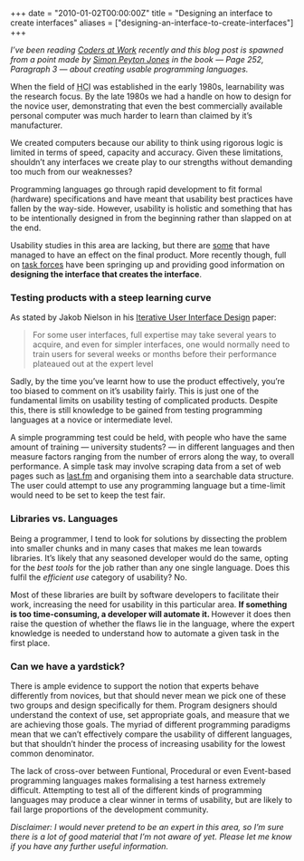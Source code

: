 +++
date = "2010-01-02T00:00:00Z"
title = "Designing an interface to create interfaces"
aliases = ["designing-an-interface-to-create-interfaces"]
+++

_I’ve been reading_ [_Coders at Work_](http://www.codersatwork.com/)
_recently and this blog post is spawned from a point made by_
[_Simon Peyton Jones_](http://research.microsoft.com/en-us/people/simonpj/)
_in the book — Page 252, Paragraph 3 — about creating usable
programming languages._

When the field of <abbr title="Human Computer Interaction">HCI</abbr>
was established in the early 1980s, learnability was the research
focus. By the late 1980s we had a handle on how to design for the
novice user, demonstrating that even the best commercially available
personal computer was much harder to learn than claimed by it’s
manufacturer.

We created computers because our ability to think using rigorous logic
is limited in terms of speed, capacity and accuracy. Given these
limitations, shouldn’t any interfaces we create play to our strengths
without demanding too much from our weaknesses?

Programming languages go through rapid development to fit formal
(hardware) specifications and have meant that usability best practices
have fallen by the way-side. However, usability is holistic and
something that has to be intentionally designed in from the beginning
rather than slapped on at the end.

Usability studies in this area are lacking, but there are
[some](http://www.ppig.org/papers/13th-clarke.pdf "Evaluating a new
programming language, by Steven Clarke") that have managed to have an
effect on the final product. More recently though, full on
[task forces](http://www.cs.cmu.edu/~NatProg/) have been springing up
and providing good information on **designing the interface that
creates the interface**.

### Testing products with a steep learning curve

As stated by Jakob Nielson in his
[Iterative User Interface Design](http://www.useit.com/papers/iterative_design/)
paper:

> For some user interfaces, full expertise may take several years to
> acquire, and even for simpler interfaces, one would normally need to
> train users for several weeks or months before their performance
> plateaued out at the expert level

Sadly, by the time you’ve learnt how to use the product effectively,
you’re too biased to comment on it’s usability fairly. This is just
one of the fundamental limits on usability testing of complicated
products. Despite this, there is still knowledge to be gained from
testing programming languages at a novice or intermediate level.

A simple programming test could be held, with people who have the same
amount of training — university students? — in different languages and
then measure factors ranging from the number of errors along the way,
to overall performance. A simple task may involve scraping data from a
set of web pages such as [last.fm](http://www.last.fm/) and organising
them into a searchable data structure. The user could attempt to use
any programming language but a time-limit would need to be set to keep
the test fair.

### Libraries vs. Languages

Being a programmer, I tend to look for solutions by dissecting the
problem into smaller chunks and in many cases that makes me lean
towards libraries. It’s likely that any seasoned developer would do
the same, opting for the _best tools_ for the job rather than any one
single language. Does this fulfil the _efficient use_ category of
usability? No.

Most of these libraries are built by software developers to facilitate
their work, increasing the need for usability in this particular
area. **If something is too time-consuming, a developer will automate
it. <span style="font-weight: normal;">However it does then raise the
question of whether the flaws lie in the language, where the expert
knowledge is needed to understand how to automate a given task in the
first place.</span>**

### Can we have a yardstick?

There is ample evidence to support the notion that experts behave
differently from novices, but that should never mean we pick one of
these two groups and design specifically for them. Program designers
should understand the context of use, set appropriate goals, and
measure that we are achieving those goals. The myriad of different
programming paradigms mean that we can’t effectively compare the
usability of different languages, but that shouldn’t hinder the
process of increasing usability for the lowest common denominator.

The lack of cross-over between Funtional, Procedural or even
Event-based programming languages makes formalising a test harness
extremely difficult. Attempting to test all of the different kinds of
programming languages may produce a clear winner in terms of
usability, but are likely to fail large proportions of the development
community.

_Disclaimer: I would never pretend to be an expert in this area, so
I’m sure there is a lot of good material that I’m not aware of
yet. Please let me know if you have any further useful information._
